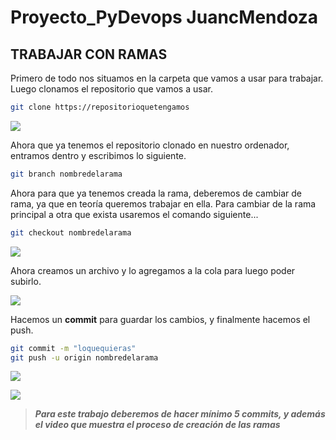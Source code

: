 # Proyecto_PyDevops JuancMendoza
## **TRABAJAR CON RAMAS**

Primero de todo nos situamos en la carpeta que vamos a usar para trabajar. Luego clonamos el repositorio que vamos a usar.
```bash
git clone https://repositorioquetengamos
```
![](https://i.imgur.com/fB0ljbD.png)

Ahora que ya tenemos el repositorio clonado en nuestro ordenador, entramos dentro y escribimos lo siguiente.
```bash
git branch nombredelarama
```
Ahora para que ya tenemos creada la rama, deberemos de cambiar de rama, ya que en teoría queremos trabajar en ella.
Para cambiar de la rama principal a otra que exista usaremos el comando siguiente...
```bash
git checkout nombredelarama
```
![](https://i.imgur.com/9hYlNZ1.png)

Ahora creamos un archivo y lo agregamos a la cola para luego poder subirlo.

![](https://i.imgur.com/lgJtyNv.png)

Hacemos un **commit** para guardar los cambios, y finalmente hacemos el push.
```bash
git commit -m "loquequieras"
git push -u origin nombredelarama
```
![](https://i.imgur.com/QRJmUDC.png)

![](https://i.imgur.com/tVguaHK.png)

> ***Para este trabajo deberemos de hacer mínimo 5 commits, y además el video que muestra el proceso de creación de las ramas***

